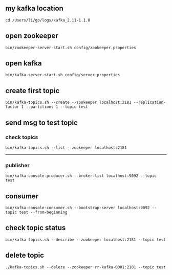 ##  my kafka location
```
cd /Users/li/go/logs/kafka_2.11-1.1.0
```

## open zookeeper
```
bin/zookeeper-server-start.sh config/zookeeper.properties
```

## open kafka
```
bin/kafka-server-start.sh config/server.properties

```


## create first topic
```
bin/kafka-topics.sh --create --zookeeper localhost:2181 --replication-factor 1 --partitions 1 --topic test
```


## send msg to test topic
### check topics 
```
bin/kafka-topics.sh --list --zookeeper localhost:2181
```
****
### publisher 
```
bin/kafka-console-producer.sh --broker-list localhost:9092 --topic test
```

## consumer

```
bin/kafka-console-consumer.sh --bootstrap-server localhost:9092 --topic test --from-beginning
```

## check topic status
```
bin/kafka-topics.sh --describe --zookeeper localhost:2181 --topic test
```
## delete topic
```
./kafka-topics.sh --delete --zookeeper rr-kafka-0001:2181 --topic test

```
